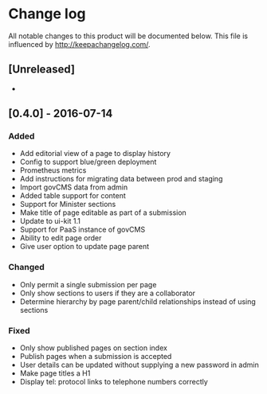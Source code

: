 # Change log 
All notable changes to this product will be documented below. 
This file is influenced by http://keepachangelog.com/.

## [Unreleased]
- 

## [0.4.0] - 2016-07-14
### Added

- Add editorial view of a page to display history
- Config to support blue/green deployment
- Prometheus metrics 
- Add instructions for migrating data between prod and staging
- Import govCMS data from admin
- Added table support for content
- Support for Minister sections
- Make title of page editable as part of a submission
- Update to ui-kit 1.1
- Support for PaaS instance of govCMS
- Ability to edit page order
- Give user option to update page parent


### Changed

- Only permit a single submission per page
- Only show sections to users if they are a collaborator
- Determine hierarchy by page parent/child relationships instead of using sections


### Fixed

- Only show published pages on section index
- Publish pages when a submission is accepted
- User details can be updated without supplying a new password in admin
- Make page titles a H1
- Display tel: protocol links to telephone numbers correctly

